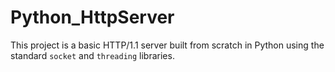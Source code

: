 # Python_HttpServer
This project is a basic HTTP/1.1 server built from scratch in Python using the standard `socket` and `threading` libraries.
